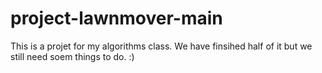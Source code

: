 # project-lawnmover-main
This is a projet for my algorithms class. We have finsihed half of it but we still need soem things to do.
:)
